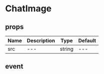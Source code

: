 # ChatImage

## props
|Name|Description|Type|Default|
|---|---|---|---|
|src|---|string|---|


## event